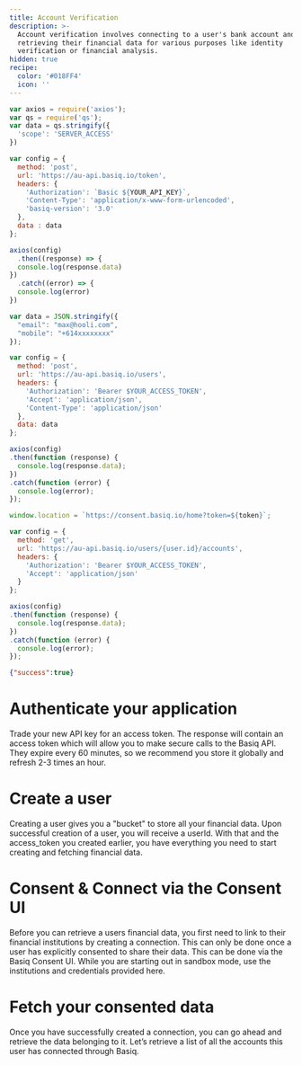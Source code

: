 ```yaml
---
title: Account Verification
description: >-
  Account verification involves connecting to a user's bank account and
  retrieving their financial data for various purposes like identity
  verification or financial analysis.
hidden: true
recipe:
  color: '#018FF4'
  icon: ''
---
```

```javascript JavaScript
var axios = require('axios');
var qs = require('qs');
var data = qs.stringify({
  'scope': 'SERVER_ACCESS' 
})

var config = {
  method: 'post',
  url: 'https://au-api.basiq.io/token',
  headers: { 
    'Authorization': `Basic ${YOUR_API_KEY}`, 
    'Content-Type': 'application/x-www-form-urlencoded', 
    'basiq-version': '3.0'
  },
  data : data
};

axios(config)
  .then((response) => {
  console.log(response.data)
})
  .catch((error) => {
  console.log(error)
})

var data = JSON.stringify({
  "email": "max@hooli.com",
  "mobile": "+614xxxxxxxx"
});

var config = {
  method: 'post',
  url: 'https://au-api.basiq.io/users',
  headers: { 
    'Authorization': 'Bearer $YOUR_ACCESS_TOKEN', 
    'Accept': 'application/json', 
    'Content-Type': 'application/json'
  },
  data: data
};

axios(config)
.then(function (response) {
  console.log(response.data);
})
.catch(function (error) {
  console.log(error);
});

window.location = `https://consent.basiq.io/home?token=${token}`;

var config = {
  method: 'get',
  url: 'https://au-api.basiq.io/users/{user.id}/accounts',
  headers: { 
    'Authorization': 'Bearer $YOUR_ACCESS_TOKEN', 
    'Accept': 'application/json'
  }
};

axios(config)
.then(function (response) {
  console.log(response.data);
})
.catch(function (error) {
  console.log(error);
});

```

```json Response Example
{"success":true}
```

# Authenticate your application

<!-- javascript@1-24 -->

Trade your new API key for an access token.
The response will contain an access token which will allow you to make secure calls to the Basiq API. They expire every 60 minutes, so we recommend you store it globally and refresh 2-3 times an hour.

# Create a user

<!-- javascript@26-48 -->

Creating a user gives you a "bucket" to store all your financial data.
Upon successful creation of a user, you will receive a userId. With that and the access_token you created earlier, you have everything you need to start creating and fetching financial data.

# Consent & Connect via the Consent UI

<!-- javascript@50 -->

Before you can retrieve a users financial data, you first need to link to their financial institutions by creating a connection. This can only be done once a user has explicitly consented to share their data. This can be done via the Basiq Consent UI. While you are starting out in sandbox mode, use the institutions and credentials provided here.

# Fetch your consented data

<!-- javascript@52-67 -->

Once you have successfully created a connection, you can go ahead and retrieve the data belonging to it. Let’s retrieve a list of all the accounts this user has connected through Basiq.
